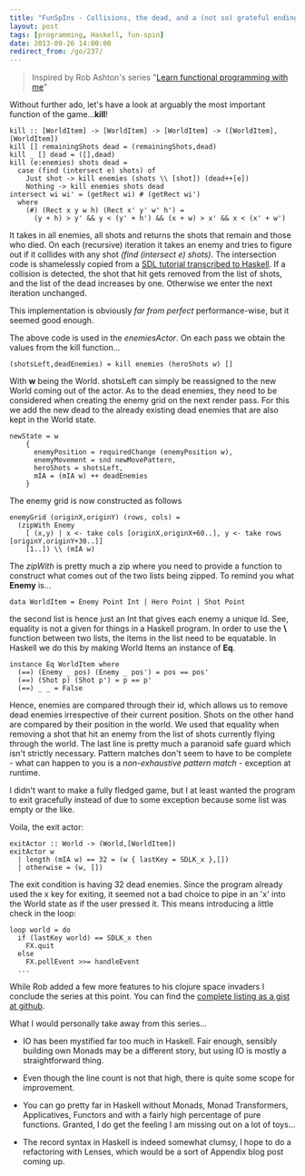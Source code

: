 ```yaml
---
title: "FunSpIns - Collisions, the dead, and a (not so) grateful ending."
layout: post
tags: [programming, Haskell, fun-spin]
date: 2013-09-26 14:00:00
redirect_from: /go/237/
---
```


> Inspired by Rob Ashton's series "[Learn functional programming with me][1]"

Without further ado, let's have a look at arguably the most important function of the game...**kill**!

	kill :: [WorldItem] -> [WorldItem] -> [WorldItem] -> ([WorldItem],[WorldItem])
	kill [] remainingShots dead = (remainingShots,dead)
	kill _ [] dead = ([],dead)
	kill (e:enemies) shots dead =
	  case (find (intersect e) shots) of
	    Just shot -> kill enemies (shots \\ [shot]) (dead++[e])
	    Nothing -> kill enemies shots dead
	intersect wi wi' = (getRect wi) # (getRect wi')
	  where 
	    (#) (Rect x y w h) (Rect x' y' w' h') = 
	      (y + h) > y' && y < (y' + h') && (x + w) > x' && x < (x' + w')

It takes in all enemies, all shots and returns the shots that remain and those who died.
On each (recursive) iteration it takes an enemy and tries to figure out if it collides with any shot *(find (intersect e) shots)*. The intersection code is shamelessly copied from a [SDL tutorial transcribed to Haskell][2]. If a collision is detected, the shot that hit gets removed from the list of shots, and the list of the dead increases by one. Otherwise we enter the next iteration unchanged.

This implementation is obviously *far from perfect* performance-wise, but it seemed good enough.  

The above code is used in the *enemiesActor*. On each pass we obtain the values from the kill function...

	(shotsLeft,deadEnemies) = kill enemies (heroShots w) []

With **w** being the World. shotsLeft can simply be reassigned to the new World coming out of the actor. As to the dead enemies, they need to be considered when creating the enemy grid on the next render pass. For this we add the new dead to the already existing dead enemies that are also kept in the World state.

	newState = w 
        { 
          enemyPosition = requiredChange (enemyPosition w), 
          enemyMovement = snd newMovePattern,
          heroShots = shotsLeft,
          mIA = (mIA w) ++ deadEnemies
        }

The enemy grid is now constructed as follows

	enemyGrid (originX,originY) (rows, cols) = 
	  (zipWith Enemy 
	    [ (x,y) | x <- take cols [originX,originX+60..], y <- take rows [originY,originY+30..]] 
	    [1..]) \\ (mIA w)

The *zipWith* is pretty much a zip where you need to provide a function to construct what comes out of the two lists being zipped. To remind you what **Enemy** is...  

	data WorldItem = Enemy Point Int | Hero Point | Shot Point

the second list is hence just an Int that gives each enemy a unique Id. See, equality is not a given for things in a Haskell program. In order to use the **\\** function between two lists, the items in the list need to be equatable. In Haskell we do this by making World Items an instance of **Eq**.

	instance Eq WorldItem where
	  (==) (Enemy _ pos) (Enemy _ pos') = pos == pos'
	  (==) (Shot p) (Shot p') = p == p'
	  (==) _ _ = False

Hence, enemies are compared through their id, which allows us to remove dead enemies irrespective of their current position. Shots on the other hand are compared by their position in the world. We used that equality when removing a shot that hit an enemy from the list of shots currently flying through the world.
The last line is pretty much a paranoid safe guard which isn't strictly necessary. Pattern matches don't seem to have to be complete - what can happen to you is a *non-exhaustive pattern match* - exception at runtime.

I didn't want to make a fully fledged game, but I at least wanted the program to exit gracefully instead of due to some exception because some list was empty or the like.

Voila, the exit actor:

	exitActor :: World -> (World,[WorldItem])
	exitActor w
	  | length (mIA w) == 32 = (w { lastKey = SDLK_x },[])
	  | otherwise = (w, [])

The exit condition is having 32 dead enemies. Since the program already used the x key for exiting, it seemed not a bad choice to pipe in an 'x' into the World state as if the user pressed it. This means introducing a little check in the loop:

	loop world = do 
	  if (lastKey world) == SDLK_x then 
	    FX.quit
	  else
	    FX.pollEvent >>= handleEvent
      ...

While Rob added a few more features to his clojure space invaders I conclude the series at this point. You can find the [complete listing as a gist at github][3].

What I would personally take away from this series...

* IO has been mystified far too much in Haskell. Fair enough, sensibly building own Monads may be a different story, but using IO is mostly a straightforward thing.
* Even though the line count is not that high, there is quite some scope for improvement.
* You can go pretty far in Haskell without Monads, Monad Transformers, Applicatives, Functors and with a fairly high percentage of pure functions. Granted, I do get the feeling I am missing out on a lot of toys...
* The record syntax in Haskell is indeed somewhat clumsy, I hope to do a refactoring with Lenses, which would be a sort of Appendix blog post coming up. 

  [1]: http://codeofrob.com/entries/learn-functional-programming-with-me---adding-collision-detection-to-the-game.html
  [2]: https://github.com/snkkid/LazyFooHaskell/blob/master/lesson17/lesson17.hs#L62
  [3]: https://gist.github.com/flq/6515336